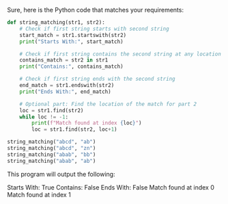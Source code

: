 Sure, here is the Python code that matches your requirements:

```python
def string_matching(str1, str2):
    # Check if first string starts with second string
    start_match = str1.startswith(str2)
    print("Starts With:", start_match)

    # Check if first string contains the second string at any location
    contains_match = str2 in str1
    print("Contains:", contains_match)

    # Check if first string ends with the second string
    end_match = str1.endswith(str2)
    print("Ends With:", end_match)

    # Optional part: Find the location of the match for part 2
    loc = str1.find(str2)
    while loc != -1:
        print(f"Match found at index {loc}")
        loc = str1.find(str2, loc+1)

string_matching("abcd", "ab")
string_matching("abcd", "zn")
string_matching("abab", "bb")
string_matching("abab", "ab")
```

This program will output the following:


Starts With: True
Contains: False
Ends With: False
Match found at index 0
Match found at index 1

